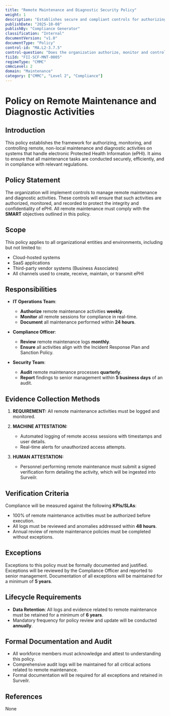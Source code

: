 ```yaml
---
title: "Remote Maintenance and Diagnostic Security Policy"
weight: 1
description: "Establishes secure and compliant controls for authorizing, monitoring, and documenting remote maintenance and diagnostic activities involving electronic Protected Health Information (ePHI)."
publishDate: "2025-10-08"
publishBy: "Compliance Generator"
classification: "Internal"
documentVersion: "v1.0"
documentType: "Policy"
control-id: "MA.L2-3.7.5"
control-question: "Does the organization authorize, monitor and control remote, non-local maintenance and diagnostic activities?"
fiiId: "FII-SCF-MNT-0005"
regimeType: "CMMC"
cmmcLevel: 2
domain: "Maintenance"
category: ["CMMC", "Level 2", "Compliance"]
---
```


# Policy on Remote Maintenance and Diagnostic Activities

## Introduction
This policy establishes the framework for authorizing, monitoring, and controlling remote, non-local maintenance and diagnostic activities on systems that handle electronic Protected Health Information (ePHI). It aims to ensure that all maintenance tasks are conducted securely, efficiently, and in compliance with relevant regulations.

## Policy Statement
The organization will implement controls to manage remote maintenance and diagnostic activities. These controls will ensure that such activities are authorized, monitored, and recorded to protect the integrity and confidentiality of ePHI. All remote maintenance must comply with the **SMART** objectives outlined in this policy.

## Scope
This policy applies to all organizational entities and environments, including but not limited to:
- Cloud-hosted systems
- SaaS applications
- Third-party vendor systems (Business Associates)
- All channels used to create, receive, maintain, or transmit ePHI

## Responsibilities
- **IT Operations Team**: 
  - **Authorize** remote maintenance activities **weekly**.
  - **Monitor** all remote sessions for compliance in real-time.
  - **Document** all maintenance performed within **24 hours**.

- **Compliance Officer**: 
  - **Review** remote maintenance logs **monthly**.
  - **Ensure** all activities align with the Incident Response Plan and Sanction Policy.

- **Security Team**: 
  - **Audit** remote maintenance processes **quarterly**.
  - **Report** findings to senior management within **5 business days** of an audit.

## Evidence Collection Methods
1. **REQUIREMENT:** All remote maintenance activities must be logged and monitored.
   
2. **MACHINE ATTESTATION:** 
   - Automated logging of remote access sessions with timestamps and user details.
   - Real-time alerts for unauthorized access attempts.

3. **HUMAN ATTESTATION:** 
   - Personnel performing remote maintenance must submit a signed verification form detailing the activity, which will be ingested into Surveilr.

## Verification Criteria
Compliance will be measured against the following **KPIs/SLAs**:
- 100% of remote maintenance activities must be authorized before execution.
- All logs must be reviewed and anomalies addressed within **48 hours**.
- Annual review of remote maintenance policies must be completed without exceptions.

## Exceptions
Exceptions to this policy must be formally documented and justified. Exceptions will be reviewed by the Compliance Officer and reported to senior management. Documentation of all exceptions will be maintained for a minimum of **5 years**.

## Lifecycle Requirements
- **Data Retention**: All logs and evidence related to remote maintenance must be retained for a minimum of **6 years**.
- Mandatory frequency for policy review and update will be conducted **annually**.

## Formal Documentation and Audit
- All workforce members must acknowledge and attest to understanding this policy.
- Comprehensive audit logs will be maintained for all critical actions related to remote maintenance.
- Formal documentation will be required for all exceptions and retained in Surveilr.

## References
None
